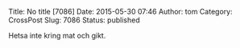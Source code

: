 Title: No title [7086]
Date: 2015-05-30 07:46
Author: tom
Category: CrossPost
Slug: 7086
Status: published

Hetsa inte kring mat och gikt.

